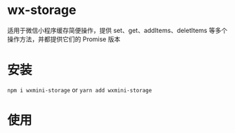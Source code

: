# wx-storage
  适用于微信小程序缓存简便操作，提供 set、get、addItems、deletItems 等多个操作方法，并都提供它们的 Promise 版本

# 安装
  `npm i wxmini-storage` or `yarn add wxmini-storage`

# 使用

